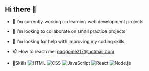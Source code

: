 ## Hi there 👋

<!--
**paogmez17/paogmez17** is a ✨ _special_ ✨ repository because its `README.md` (this file) appears on your GitHub profile. -->

- 🔭 I’m currently working on learning web development projects

- 👯 I’m looking to collaborate on small practice projects
- 🤔 I’m looking for help with improving my coding skills

- 📫 How to reach me: paogomez17@hotmail.com
  

- 🌱Skills
![HTML](https://img.shields.io/badge/HTML-E34F26?style=for-the-badge&logo=html5&logoColor=white)
![CSS](https://img.shields.io/badge/CSS-1572B6?style=for-the-badge&logo=css3&logoColor=white)
![JavaScript](https://img.shields.io/badge/JavaScript-F7DF1E?style=for-the-badge&logo=javascript&logoColor=black)
![React](https://img.shields.io/badge/React-61DAFB?style=for-the-badge&logo=react&logoColor=black)
![Node.js](https://img.shields.io/badge/Node.js-339933?style=for-the-badge&logo=node.js&logoColor=white)
